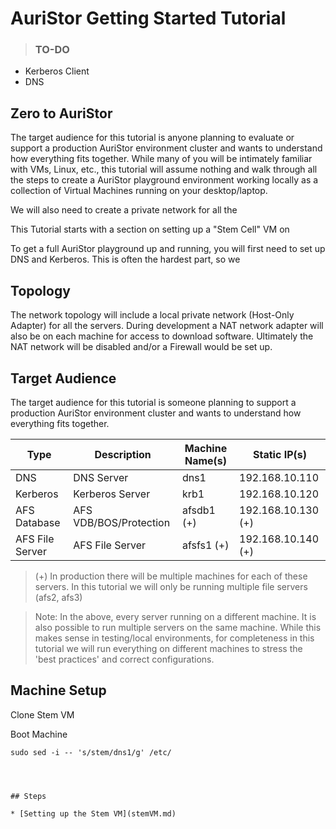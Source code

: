 # AuriStor Getting Started Tutorial

>### TO-DO
* Kerberos Client
* DNS

## Zero to AuriStor

The target audience for this tutorial is anyone planning to evaluate or support a production AuriStor environment cluster and wants to understand how everything fits together. While many of you will be intimately familiar with VMs, Linux, etc.,  this tutorial will assume nothing and walk through all the steps to create a AuriStor playground environment working locally as a collection of Virtual Machines running on your desktop/laptop.

We will also need to create a private network for all the 


This Tutorial starts with a section on setting up a "Stem Cell" VM on 

To get a full AuriStor playground up and running, you will first need to set up DNS and Kerberos.  This is often the hardest part, so we 





## Topology

The network topology will include a local private network (Host-Only Adapter) for all the servers.  During development a NAT network adapter will also be on each machine for access to download software.  Ultimately the NAT network will be disabled and/or a Firewall would be set up.


## Target Audience

The target audience for this tutorial is someone planning to support a production AuriStor environment cluster and wants to understand how everything fits together.


| Type | Description | Machine Name(s) | Static IP(s) |
| --- | --- | --- | --- |
| DNS | DNS Server | dns1 | 192.168.10.110 |
| Kerberos | Kerberos Server| krb1 | 192.168.10.120 |
| AFS Database | AFS VDB/BOS/Protection | afsdb1  (+)| 192.168.10.130 (+) |
| AFS File Server | AFS File Server | afsfs1 (+)| 192.168.10.140 (+) |

> (+) In production there will be multiple machines for each of these servers.   In this tutorial we will only be running multiple file servers (afs2, afs3)

> Note: In the above, every server running on a different machine. It is also possible to run multiple servers on the same machine.  While this makes sense in testing/local environments, for completeness in this tutorial we will run everything on different machines to stress the 'best practices' and correct configurations.



## Machine Setup

Clone Stem VM

Boot Machine

```
sudo sed -i -- 's/stem/dns1/g' /etc/




## Steps

* [Setting up the Stem VM](stemVM.md)

